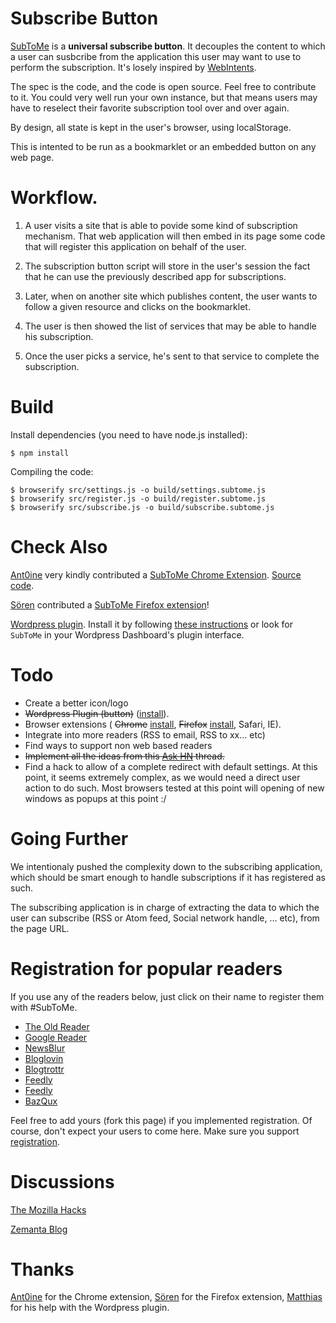Subscribe Button
================

[SubToMe](https://www.subtome.com/) is a **universal subscribe button**.
It decouples the content to which a user can susbcribe from the application this user may want to use to perform the subscription.
It's losely inspired by [WebIntents](http://webintents.org/).

The spec is the code, and the code is open source. Feel free to contribute to it. You could very well run your own instance, but that means users may have to reselect their favorite subscription tool over and over again.

By design, all state is kept in the user's browser, using localStorage.

This is intented to be run as a bookmarklet or an embedded button on any web page.

# Workflow.

1. A user visits a site that is able to povide some kind of subscription mechanism. That web application will then embed in its page some code that will register this application on behalf of the user.

2. The subscription button script will store in the user's session the fact that he can use the previously described app for subscriptions.

3. Later, when on another site which publishes content, the user wants to follow a given resource and clicks on the bookmarklet.

4. The user is then showed the list of services that may be able to handle his subscription.

5. Once the user picks a service, he's sent to that service to complete the subscription.

Build
=====

Install dependencies (you need to have node.js installed):

<code>$ npm install</code>

Compiling the code:

<pre><code>$ browserify src/settings.js -o build/settings.subtome.js
$ browserify src/register.js -o build/register.subtome.js
$ browserify src/subscribe.js -o build/subscribe.subtome.js
</code></pre>

Check Also
==========

[Ant0ine](http://blog.ant0ine.com/) very kindly contributed a [SubToMe Chrome Extension](https://chrome.google.com/webstore/detail/subtome/cjkhnlmkkfheepafpgppmpdahbjgkjfc). [Source code](https://github.com/ant0ine/subtome-chrome-extension).

[Sören](http://www.soeren-hentzschel.at/) contributed a [SubToMe Firefox extension](https://addons.mozilla.org/en-US/firefox/addon/subtome-subscribe-button/)!

[Wordpress plugin](http://wordpress.org/extend/plugins/subtome/). Install it by following [these instructions](http://wordpress.org/extend/plugins/subtome/installation/) or look for `SubToMe` in your Wordpress Dashboard's plugin interface.

Todo
====

* Create a better icon/logo
* <del>Wordpress Plugin (button)</del> ([install](http://wordpress.org/extend/plugins/subtome)).
* Browser extensions ( <del>Chrome</del> [install](https://chrome.google.com/webstore/detail/subtome/cjkhnlmkkfheepafpgppmpdahbjgkjfc), <del>Firefox</del> [install](https://addons.mozilla.org/en-US/firefox/addon/subtome-subscribe-button/), Safari, IE).
* Integrate into more readers (RSS to email, RSS to xx... etc)
* Find ways to support non web based readers
* <del>Implement all the ideas from this [Ask HN](http://news.ycombinator.com/item?id=5197995) thread.</del>
* Find a hack to allow of a complete redirect with default settings. At this point, it seems extremely complex, as we would need a direct user action to do such. Most browsers tested at this point will opening of new windows as popups at this point :/

Going Further
=============

We intentionaly pushed the complexity down to the subscribing application, which should be smart enough to handle subscriptions if it has registered as such.

The subscribing application is in charge of extracting the data to which the user can subscribe (RSS or Atom feed, Social network handle, ... etc), from the page URL.

Registration for popular readers
================================
If you use any of the readers below, just click on their name to register them with #SubToMe.
* [The Old Reader](https://www.subtome.com/register.html?name=The+Old+Reader&url=http://theoldreader.com/feeds/subscribe?url=%7Bfeed%7D)
* [Google Reader](https://www.subtome.com/register.html?name=Google+Reader&url=http://www.google.com/reader/view/feed/%7Bfeed%7D?source=subtome)
* [NewsBlur](https://www.subtome.com/register.html?name=NewsBlur&url=http://www.newsblur.com/?url=%7Burl%7D)
* [Bloglovin](https://www.subtome.com/register.html?name=Bloglovin&url=http://www.bloglovin.com/search/%7Burl%7D)
* [Blogtrottr](https://www.subtome.com/register.html?name=Blogtrottr&url=http://blogtrottr.com/?subscribe=%7Bfeed%7D)
* [Feedly](https://www.subtome.com/register.html?name=Feedly&url=http%3A%2F%2Fwww.feedly.com%2Fhome%23subscription%2Ffeed%2F%7Bfeed%7D)
* [Feedly](https://www.subtome.com/register.html?name=Feedly&url=http%3A%2F%2Fwww.feedly.com%2Fhome%23subscription%2Ffeed%2F%7Bfeed%7D)
* [BazQux](https://www.subtome.com/register.html?name=BazQux&url=http%3A%2F%2Fbazqux.com%2Fadd%3Furl%3D%7Burl%7D)

Feel free to add yours (fork this page) if you implemented registration. Of course, don't expect your users to come here. Make sure you support [registration](https://www.subtome.com/developers.html).

Discussions
===========

[The Mozilla Hacks](https://hacks.mozilla.org/2013/02/subtome-a-better-subscribe-button/)

[Zemanta Blog](http://www.zemanta.com/blog/get-more-subscribers-simply/)

Thanks
======
[Ant0ine](http://blog.ant0ine.com/) for the Chrome extension, [Sören](http://www.soeren-hentzschel.at/) for the Firefox extension, [Matthias](http://notizblog.org/) for his help with the Wordpress plugin.

